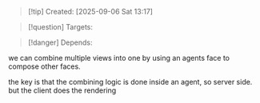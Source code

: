
>[!tip] Created: [2025-09-06 Sat 13:17]

>[!question] Targets: 

>[!danger] Depends: 

we can combine multiple views into one by using an agents face to compose other faces.

the key is that the combining logic is done inside an agent, so server side.
but the client does the rendering 